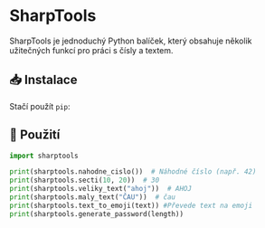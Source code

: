 # SharpTools

SharpTools je jednoduchý Python balíček, který obsahuje několik užitečných funkcí pro práci s čísly a textem.

## 📥 Instalace

Stačí použít `pip`:


## 🚀 Použití

```python
import sharptools

print(sharptools.nahodne_cislo())  # Náhodné číslo (např. 42)
print(sharptools.secti(10, 20))  # 30
print(sharptools.veliky_text("ahoj"))  # AHOJ
print(sharptools.maly_text("ČAU"))  # čau
print(sharptools.text_to_emoji(text)) #Převede text na emoji
print(sharptools.generate_password(length))
